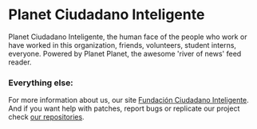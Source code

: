 Planet Ciudadano Inteligente
============================

Planet Ciudadano Inteligente, the human face of the people who work or have worked in this organization, friends, volunteers, student interns, everyone. Powered by Planet Planet, the awesome 'river of news' feed reader.


### Everything else:

For more information about us, our site [Fundación Ciudadano Inteligente](http://www.ciudadanointeligente.org/).
And if you want help with patches, report bugs or replicate our project check [our repositories](https://github.com/ciudadanointeligente/).
